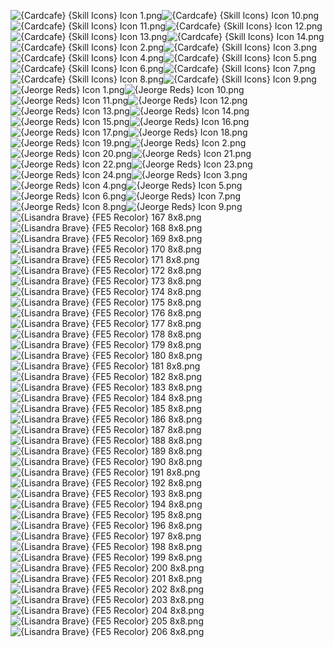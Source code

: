 ![{Cardcafe} {Skill Icons} Icon 1.png](https://raw.githubusercontent.com/Klokinator/FE-Repo/main/Item%20Icons/Special%20-%20Skill%20Icons/%7BCardcafe%7D%20%7BSkill%20Icons%7D%20Icon%201.png "{Cardcafe} {Skill Icons} Icon 1.png")![{Cardcafe} {Skill Icons} Icon 10.png](https://raw.githubusercontent.com/Klokinator/FE-Repo/main/Item%20Icons/Special%20-%20Skill%20Icons/%7BCardcafe%7D%20%7BSkill%20Icons%7D%20Icon%2010.png "{Cardcafe} {Skill Icons} Icon 10.png")![{Cardcafe} {Skill Icons} Icon 11.png](https://raw.githubusercontent.com/Klokinator/FE-Repo/main/Item%20Icons/Special%20-%20Skill%20Icons/%7BCardcafe%7D%20%7BSkill%20Icons%7D%20Icon%2011.png "{Cardcafe} {Skill Icons} Icon 11.png")![{Cardcafe} {Skill Icons} Icon 12.png](https://raw.githubusercontent.com/Klokinator/FE-Repo/main/Item%20Icons/Special%20-%20Skill%20Icons/%7BCardcafe%7D%20%7BSkill%20Icons%7D%20Icon%2012.png "{Cardcafe} {Skill Icons} Icon 12.png")![{Cardcafe} {Skill Icons} Icon 13.png](https://raw.githubusercontent.com/Klokinator/FE-Repo/main/Item%20Icons/Special%20-%20Skill%20Icons/%7BCardcafe%7D%20%7BSkill%20Icons%7D%20Icon%2013.png "{Cardcafe} {Skill Icons} Icon 13.png")![{Cardcafe} {Skill Icons} Icon 14.png](https://raw.githubusercontent.com/Klokinator/FE-Repo/main/Item%20Icons/Special%20-%20Skill%20Icons/%7BCardcafe%7D%20%7BSkill%20Icons%7D%20Icon%2014.png "{Cardcafe} {Skill Icons} Icon 14.png")![{Cardcafe} {Skill Icons} Icon 2.png](https://raw.githubusercontent.com/Klokinator/FE-Repo/main/Item%20Icons/Special%20-%20Skill%20Icons/%7BCardcafe%7D%20%7BSkill%20Icons%7D%20Icon%202.png "{Cardcafe} {Skill Icons} Icon 2.png")![{Cardcafe} {Skill Icons} Icon 3.png](https://raw.githubusercontent.com/Klokinator/FE-Repo/main/Item%20Icons/Special%20-%20Skill%20Icons/%7BCardcafe%7D%20%7BSkill%20Icons%7D%20Icon%203.png "{Cardcafe} {Skill Icons} Icon 3.png")![{Cardcafe} {Skill Icons} Icon 4.png](https://raw.githubusercontent.com/Klokinator/FE-Repo/main/Item%20Icons/Special%20-%20Skill%20Icons/%7BCardcafe%7D%20%7BSkill%20Icons%7D%20Icon%204.png "{Cardcafe} {Skill Icons} Icon 4.png")![{Cardcafe} {Skill Icons} Icon 5.png](https://raw.githubusercontent.com/Klokinator/FE-Repo/main/Item%20Icons/Special%20-%20Skill%20Icons/%7BCardcafe%7D%20%7BSkill%20Icons%7D%20Icon%205.png "{Cardcafe} {Skill Icons} Icon 5.png")![{Cardcafe} {Skill Icons} Icon 6.png](https://raw.githubusercontent.com/Klokinator/FE-Repo/main/Item%20Icons/Special%20-%20Skill%20Icons/%7BCardcafe%7D%20%7BSkill%20Icons%7D%20Icon%206.png "{Cardcafe} {Skill Icons} Icon 6.png")![{Cardcafe} {Skill Icons} Icon 7.png](https://raw.githubusercontent.com/Klokinator/FE-Repo/main/Item%20Icons/Special%20-%20Skill%20Icons/%7BCardcafe%7D%20%7BSkill%20Icons%7D%20Icon%207.png "{Cardcafe} {Skill Icons} Icon 7.png")![{Cardcafe} {Skill Icons} Icon 8.png](https://raw.githubusercontent.com/Klokinator/FE-Repo/main/Item%20Icons/Special%20-%20Skill%20Icons/%7BCardcafe%7D%20%7BSkill%20Icons%7D%20Icon%208.png "{Cardcafe} {Skill Icons} Icon 8.png")![{Cardcafe} {Skill Icons} Icon 9.png](https://raw.githubusercontent.com/Klokinator/FE-Repo/main/Item%20Icons/Special%20-%20Skill%20Icons/%7BCardcafe%7D%20%7BSkill%20Icons%7D%20Icon%209.png "{Cardcafe} {Skill Icons} Icon 9.png")![{Jeorge Reds} Icon 1.png](https://raw.githubusercontent.com/Klokinator/FE-Repo/main/Item%20Icons/Special%20-%20Skill%20Icons/%7BJeorge%20Reds%7D%20Icon%201.png "{Jeorge Reds} Icon 1.png")![{Jeorge Reds} Icon 10.png](https://raw.githubusercontent.com/Klokinator/FE-Repo/main/Item%20Icons/Special%20-%20Skill%20Icons/%7BJeorge%20Reds%7D%20Icon%2010.png "{Jeorge Reds} Icon 10.png")![{Jeorge Reds} Icon 11.png](https://raw.githubusercontent.com/Klokinator/FE-Repo/main/Item%20Icons/Special%20-%20Skill%20Icons/%7BJeorge%20Reds%7D%20Icon%2011.png "{Jeorge Reds} Icon 11.png")![{Jeorge Reds} Icon 12.png](https://raw.githubusercontent.com/Klokinator/FE-Repo/main/Item%20Icons/Special%20-%20Skill%20Icons/%7BJeorge%20Reds%7D%20Icon%2012.png "{Jeorge Reds} Icon 12.png")![{Jeorge Reds} Icon 13.png](https://raw.githubusercontent.com/Klokinator/FE-Repo/main/Item%20Icons/Special%20-%20Skill%20Icons/%7BJeorge%20Reds%7D%20Icon%2013.png "{Jeorge Reds} Icon 13.png")![{Jeorge Reds} Icon 14.png](https://raw.githubusercontent.com/Klokinator/FE-Repo/main/Item%20Icons/Special%20-%20Skill%20Icons/%7BJeorge%20Reds%7D%20Icon%2014.png "{Jeorge Reds} Icon 14.png")![{Jeorge Reds} Icon 15.png](https://raw.githubusercontent.com/Klokinator/FE-Repo/main/Item%20Icons/Special%20-%20Skill%20Icons/%7BJeorge%20Reds%7D%20Icon%2015.png "{Jeorge Reds} Icon 15.png")![{Jeorge Reds} Icon 16.png](https://raw.githubusercontent.com/Klokinator/FE-Repo/main/Item%20Icons/Special%20-%20Skill%20Icons/%7BJeorge%20Reds%7D%20Icon%2016.png "{Jeorge Reds} Icon 16.png")![{Jeorge Reds} Icon 17.png](https://raw.githubusercontent.com/Klokinator/FE-Repo/main/Item%20Icons/Special%20-%20Skill%20Icons/%7BJeorge%20Reds%7D%20Icon%2017.png "{Jeorge Reds} Icon 17.png")![{Jeorge Reds} Icon 18.png](https://raw.githubusercontent.com/Klokinator/FE-Repo/main/Item%20Icons/Special%20-%20Skill%20Icons/%7BJeorge%20Reds%7D%20Icon%2018.png "{Jeorge Reds} Icon 18.png")![{Jeorge Reds} Icon 19.png](https://raw.githubusercontent.com/Klokinator/FE-Repo/main/Item%20Icons/Special%20-%20Skill%20Icons/%7BJeorge%20Reds%7D%20Icon%2019.png "{Jeorge Reds} Icon 19.png")![{Jeorge Reds} Icon 2.png](https://raw.githubusercontent.com/Klokinator/FE-Repo/main/Item%20Icons/Special%20-%20Skill%20Icons/%7BJeorge%20Reds%7D%20Icon%202.png "{Jeorge Reds} Icon 2.png")![{Jeorge Reds} Icon 20.png](https://raw.githubusercontent.com/Klokinator/FE-Repo/main/Item%20Icons/Special%20-%20Skill%20Icons/%7BJeorge%20Reds%7D%20Icon%2020.png "{Jeorge Reds} Icon 20.png")![{Jeorge Reds} Icon 21.png](https://raw.githubusercontent.com/Klokinator/FE-Repo/main/Item%20Icons/Special%20-%20Skill%20Icons/%7BJeorge%20Reds%7D%20Icon%2021.png "{Jeorge Reds} Icon 21.png")![{Jeorge Reds} Icon 22.png](https://raw.githubusercontent.com/Klokinator/FE-Repo/main/Item%20Icons/Special%20-%20Skill%20Icons/%7BJeorge%20Reds%7D%20Icon%2022.png "{Jeorge Reds} Icon 22.png")![{Jeorge Reds} Icon 23.png](https://raw.githubusercontent.com/Klokinator/FE-Repo/main/Item%20Icons/Special%20-%20Skill%20Icons/%7BJeorge%20Reds%7D%20Icon%2023.png "{Jeorge Reds} Icon 23.png")![{Jeorge Reds} Icon 24.png](https://raw.githubusercontent.com/Klokinator/FE-Repo/main/Item%20Icons/Special%20-%20Skill%20Icons/%7BJeorge%20Reds%7D%20Icon%2024.png "{Jeorge Reds} Icon 24.png")![{Jeorge Reds} Icon 3.png](https://raw.githubusercontent.com/Klokinator/FE-Repo/main/Item%20Icons/Special%20-%20Skill%20Icons/%7BJeorge%20Reds%7D%20Icon%203.png "{Jeorge Reds} Icon 3.png")![{Jeorge Reds} Icon 4.png](https://raw.githubusercontent.com/Klokinator/FE-Repo/main/Item%20Icons/Special%20-%20Skill%20Icons/%7BJeorge%20Reds%7D%20Icon%204.png "{Jeorge Reds} Icon 4.png")![{Jeorge Reds} Icon 5.png](https://raw.githubusercontent.com/Klokinator/FE-Repo/main/Item%20Icons/Special%20-%20Skill%20Icons/%7BJeorge%20Reds%7D%20Icon%205.png "{Jeorge Reds} Icon 5.png")![{Jeorge Reds} Icon 6.png](https://raw.githubusercontent.com/Klokinator/FE-Repo/main/Item%20Icons/Special%20-%20Skill%20Icons/%7BJeorge%20Reds%7D%20Icon%206.png "{Jeorge Reds} Icon 6.png")![{Jeorge Reds} Icon 7.png](https://raw.githubusercontent.com/Klokinator/FE-Repo/main/Item%20Icons/Special%20-%20Skill%20Icons/%7BJeorge%20Reds%7D%20Icon%207.png "{Jeorge Reds} Icon 7.png")![{Jeorge Reds} Icon 8.png](https://raw.githubusercontent.com/Klokinator/FE-Repo/main/Item%20Icons/Special%20-%20Skill%20Icons/%7BJeorge%20Reds%7D%20Icon%208.png "{Jeorge Reds} Icon 8.png")![{Jeorge Reds} Icon 9.png](https://raw.githubusercontent.com/Klokinator/FE-Repo/main/Item%20Icons/Special%20-%20Skill%20Icons/%7BJeorge%20Reds%7D%20Icon%209.png "{Jeorge Reds} Icon 9.png")![{Lisandra Brave} {FE5 Recolor} 167 8x8.png](https://raw.githubusercontent.com/Klokinator/FE-Repo/main/Item%20Icons/Special%20-%20Skill%20Icons/%7BLisandra%20Brave%7D%20%7BFE5%20Recolor%7D%20167%208x8.png "{Lisandra Brave} {FE5 Recolor} 167 8x8.png")![{Lisandra Brave} {FE5 Recolor} 168 8x8.png](https://raw.githubusercontent.com/Klokinator/FE-Repo/main/Item%20Icons/Special%20-%20Skill%20Icons/%7BLisandra%20Brave%7D%20%7BFE5%20Recolor%7D%20168%208x8.png "{Lisandra Brave} {FE5 Recolor} 168 8x8.png")![{Lisandra Brave} {FE5 Recolor} 169 8x8.png](https://raw.githubusercontent.com/Klokinator/FE-Repo/main/Item%20Icons/Special%20-%20Skill%20Icons/%7BLisandra%20Brave%7D%20%7BFE5%20Recolor%7D%20169%208x8.png "{Lisandra Brave} {FE5 Recolor} 169 8x8.png")![{Lisandra Brave} {FE5 Recolor} 170 8x8.png](https://raw.githubusercontent.com/Klokinator/FE-Repo/main/Item%20Icons/Special%20-%20Skill%20Icons/%7BLisandra%20Brave%7D%20%7BFE5%20Recolor%7D%20170%208x8.png "{Lisandra Brave} {FE5 Recolor} 170 8x8.png")![{Lisandra Brave} {FE5 Recolor} 171 8x8.png](https://raw.githubusercontent.com/Klokinator/FE-Repo/main/Item%20Icons/Special%20-%20Skill%20Icons/%7BLisandra%20Brave%7D%20%7BFE5%20Recolor%7D%20171%208x8.png "{Lisandra Brave} {FE5 Recolor} 171 8x8.png")![{Lisandra Brave} {FE5 Recolor} 172 8x8.png](https://raw.githubusercontent.com/Klokinator/FE-Repo/main/Item%20Icons/Special%20-%20Skill%20Icons/%7BLisandra%20Brave%7D%20%7BFE5%20Recolor%7D%20172%208x8.png "{Lisandra Brave} {FE5 Recolor} 172 8x8.png")![{Lisandra Brave} {FE5 Recolor} 173 8x8.png](https://raw.githubusercontent.com/Klokinator/FE-Repo/main/Item%20Icons/Special%20-%20Skill%20Icons/%7BLisandra%20Brave%7D%20%7BFE5%20Recolor%7D%20173%208x8.png "{Lisandra Brave} {FE5 Recolor} 173 8x8.png")![{Lisandra Brave} {FE5 Recolor} 174 8x8.png](https://raw.githubusercontent.com/Klokinator/FE-Repo/main/Item%20Icons/Special%20-%20Skill%20Icons/%7BLisandra%20Brave%7D%20%7BFE5%20Recolor%7D%20174%208x8.png "{Lisandra Brave} {FE5 Recolor} 174 8x8.png")![{Lisandra Brave} {FE5 Recolor} 175 8x8.png](https://raw.githubusercontent.com/Klokinator/FE-Repo/main/Item%20Icons/Special%20-%20Skill%20Icons/%7BLisandra%20Brave%7D%20%7BFE5%20Recolor%7D%20175%208x8.png "{Lisandra Brave} {FE5 Recolor} 175 8x8.png")![{Lisandra Brave} {FE5 Recolor} 176 8x8.png](https://raw.githubusercontent.com/Klokinator/FE-Repo/main/Item%20Icons/Special%20-%20Skill%20Icons/%7BLisandra%20Brave%7D%20%7BFE5%20Recolor%7D%20176%208x8.png "{Lisandra Brave} {FE5 Recolor} 176 8x8.png")![{Lisandra Brave} {FE5 Recolor} 177 8x8.png](https://raw.githubusercontent.com/Klokinator/FE-Repo/main/Item%20Icons/Special%20-%20Skill%20Icons/%7BLisandra%20Brave%7D%20%7BFE5%20Recolor%7D%20177%208x8.png "{Lisandra Brave} {FE5 Recolor} 177 8x8.png")![{Lisandra Brave} {FE5 Recolor} 178 8x8.png](https://raw.githubusercontent.com/Klokinator/FE-Repo/main/Item%20Icons/Special%20-%20Skill%20Icons/%7BLisandra%20Brave%7D%20%7BFE5%20Recolor%7D%20178%208x8.png "{Lisandra Brave} {FE5 Recolor} 178 8x8.png")![{Lisandra Brave} {FE5 Recolor} 179 8x8.png](https://raw.githubusercontent.com/Klokinator/FE-Repo/main/Item%20Icons/Special%20-%20Skill%20Icons/%7BLisandra%20Brave%7D%20%7BFE5%20Recolor%7D%20179%208x8.png "{Lisandra Brave} {FE5 Recolor} 179 8x8.png")![{Lisandra Brave} {FE5 Recolor} 180 8x8.png](https://raw.githubusercontent.com/Klokinator/FE-Repo/main/Item%20Icons/Special%20-%20Skill%20Icons/%7BLisandra%20Brave%7D%20%7BFE5%20Recolor%7D%20180%208x8.png "{Lisandra Brave} {FE5 Recolor} 180 8x8.png")![{Lisandra Brave} {FE5 Recolor} 181 8x8.png](https://raw.githubusercontent.com/Klokinator/FE-Repo/main/Item%20Icons/Special%20-%20Skill%20Icons/%7BLisandra%20Brave%7D%20%7BFE5%20Recolor%7D%20181%208x8.png "{Lisandra Brave} {FE5 Recolor} 181 8x8.png")![{Lisandra Brave} {FE5 Recolor} 182 8x8.png](https://raw.githubusercontent.com/Klokinator/FE-Repo/main/Item%20Icons/Special%20-%20Skill%20Icons/%7BLisandra%20Brave%7D%20%7BFE5%20Recolor%7D%20182%208x8.png "{Lisandra Brave} {FE5 Recolor} 182 8x8.png")![{Lisandra Brave} {FE5 Recolor} 183 8x8.png](https://raw.githubusercontent.com/Klokinator/FE-Repo/main/Item%20Icons/Special%20-%20Skill%20Icons/%7BLisandra%20Brave%7D%20%7BFE5%20Recolor%7D%20183%208x8.png "{Lisandra Brave} {FE5 Recolor} 183 8x8.png")![{Lisandra Brave} {FE5 Recolor} 184 8x8.png](https://raw.githubusercontent.com/Klokinator/FE-Repo/main/Item%20Icons/Special%20-%20Skill%20Icons/%7BLisandra%20Brave%7D%20%7BFE5%20Recolor%7D%20184%208x8.png "{Lisandra Brave} {FE5 Recolor} 184 8x8.png")![{Lisandra Brave} {FE5 Recolor} 185 8x8.png](https://raw.githubusercontent.com/Klokinator/FE-Repo/main/Item%20Icons/Special%20-%20Skill%20Icons/%7BLisandra%20Brave%7D%20%7BFE5%20Recolor%7D%20185%208x8.png "{Lisandra Brave} {FE5 Recolor} 185 8x8.png")![{Lisandra Brave} {FE5 Recolor} 186 8x8.png](https://raw.githubusercontent.com/Klokinator/FE-Repo/main/Item%20Icons/Special%20-%20Skill%20Icons/%7BLisandra%20Brave%7D%20%7BFE5%20Recolor%7D%20186%208x8.png "{Lisandra Brave} {FE5 Recolor} 186 8x8.png")![{Lisandra Brave} {FE5 Recolor} 187 8x8.png](https://raw.githubusercontent.com/Klokinator/FE-Repo/main/Item%20Icons/Special%20-%20Skill%20Icons/%7BLisandra%20Brave%7D%20%7BFE5%20Recolor%7D%20187%208x8.png "{Lisandra Brave} {FE5 Recolor} 187 8x8.png")![{Lisandra Brave} {FE5 Recolor} 188 8x8.png](https://raw.githubusercontent.com/Klokinator/FE-Repo/main/Item%20Icons/Special%20-%20Skill%20Icons/%7BLisandra%20Brave%7D%20%7BFE5%20Recolor%7D%20188%208x8.png "{Lisandra Brave} {FE5 Recolor} 188 8x8.png")![{Lisandra Brave} {FE5 Recolor} 189 8x8.png](https://raw.githubusercontent.com/Klokinator/FE-Repo/main/Item%20Icons/Special%20-%20Skill%20Icons/%7BLisandra%20Brave%7D%20%7BFE5%20Recolor%7D%20189%208x8.png "{Lisandra Brave} {FE5 Recolor} 189 8x8.png")![{Lisandra Brave} {FE5 Recolor} 190 8x8.png](https://raw.githubusercontent.com/Klokinator/FE-Repo/main/Item%20Icons/Special%20-%20Skill%20Icons/%7BLisandra%20Brave%7D%20%7BFE5%20Recolor%7D%20190%208x8.png "{Lisandra Brave} {FE5 Recolor} 190 8x8.png")![{Lisandra Brave} {FE5 Recolor} 191 8x8.png](https://raw.githubusercontent.com/Klokinator/FE-Repo/main/Item%20Icons/Special%20-%20Skill%20Icons/%7BLisandra%20Brave%7D%20%7BFE5%20Recolor%7D%20191%208x8.png "{Lisandra Brave} {FE5 Recolor} 191 8x8.png")![{Lisandra Brave} {FE5 Recolor} 192 8x8.png](https://raw.githubusercontent.com/Klokinator/FE-Repo/main/Item%20Icons/Special%20-%20Skill%20Icons/%7BLisandra%20Brave%7D%20%7BFE5%20Recolor%7D%20192%208x8.png "{Lisandra Brave} {FE5 Recolor} 192 8x8.png")![{Lisandra Brave} {FE5 Recolor} 193 8x8.png](https://raw.githubusercontent.com/Klokinator/FE-Repo/main/Item%20Icons/Special%20-%20Skill%20Icons/%7BLisandra%20Brave%7D%20%7BFE5%20Recolor%7D%20193%208x8.png "{Lisandra Brave} {FE5 Recolor} 193 8x8.png")![{Lisandra Brave} {FE5 Recolor} 194 8x8.png](https://raw.githubusercontent.com/Klokinator/FE-Repo/main/Item%20Icons/Special%20-%20Skill%20Icons/%7BLisandra%20Brave%7D%20%7BFE5%20Recolor%7D%20194%208x8.png "{Lisandra Brave} {FE5 Recolor} 194 8x8.png")![{Lisandra Brave} {FE5 Recolor} 195 8x8.png](https://raw.githubusercontent.com/Klokinator/FE-Repo/main/Item%20Icons/Special%20-%20Skill%20Icons/%7BLisandra%20Brave%7D%20%7BFE5%20Recolor%7D%20195%208x8.png "{Lisandra Brave} {FE5 Recolor} 195 8x8.png")![{Lisandra Brave} {FE5 Recolor} 196 8x8.png](https://raw.githubusercontent.com/Klokinator/FE-Repo/main/Item%20Icons/Special%20-%20Skill%20Icons/%7BLisandra%20Brave%7D%20%7BFE5%20Recolor%7D%20196%208x8.png "{Lisandra Brave} {FE5 Recolor} 196 8x8.png")![{Lisandra Brave} {FE5 Recolor} 197 8x8.png](https://raw.githubusercontent.com/Klokinator/FE-Repo/main/Item%20Icons/Special%20-%20Skill%20Icons/%7BLisandra%20Brave%7D%20%7BFE5%20Recolor%7D%20197%208x8.png "{Lisandra Brave} {FE5 Recolor} 197 8x8.png")![{Lisandra Brave} {FE5 Recolor} 198 8x8.png](https://raw.githubusercontent.com/Klokinator/FE-Repo/main/Item%20Icons/Special%20-%20Skill%20Icons/%7BLisandra%20Brave%7D%20%7BFE5%20Recolor%7D%20198%208x8.png "{Lisandra Brave} {FE5 Recolor} 198 8x8.png")![{Lisandra Brave} {FE5 Recolor} 199 8x8.png](https://raw.githubusercontent.com/Klokinator/FE-Repo/main/Item%20Icons/Special%20-%20Skill%20Icons/%7BLisandra%20Brave%7D%20%7BFE5%20Recolor%7D%20199%208x8.png "{Lisandra Brave} {FE5 Recolor} 199 8x8.png")![{Lisandra Brave} {FE5 Recolor} 200 8x8.png](https://raw.githubusercontent.com/Klokinator/FE-Repo/main/Item%20Icons/Special%20-%20Skill%20Icons/%7BLisandra%20Brave%7D%20%7BFE5%20Recolor%7D%20200%208x8.png "{Lisandra Brave} {FE5 Recolor} 200 8x8.png")![{Lisandra Brave} {FE5 Recolor} 201 8x8.png](https://raw.githubusercontent.com/Klokinator/FE-Repo/main/Item%20Icons/Special%20-%20Skill%20Icons/%7BLisandra%20Brave%7D%20%7BFE5%20Recolor%7D%20201%208x8.png "{Lisandra Brave} {FE5 Recolor} 201 8x8.png")![{Lisandra Brave} {FE5 Recolor} 202 8x8.png](https://raw.githubusercontent.com/Klokinator/FE-Repo/main/Item%20Icons/Special%20-%20Skill%20Icons/%7BLisandra%20Brave%7D%20%7BFE5%20Recolor%7D%20202%208x8.png "{Lisandra Brave} {FE5 Recolor} 202 8x8.png")![{Lisandra Brave} {FE5 Recolor} 203 8x8.png](https://raw.githubusercontent.com/Klokinator/FE-Repo/main/Item%20Icons/Special%20-%20Skill%20Icons/%7BLisandra%20Brave%7D%20%7BFE5%20Recolor%7D%20203%208x8.png "{Lisandra Brave} {FE5 Recolor} 203 8x8.png")![{Lisandra Brave} {FE5 Recolor} 204 8x8.png](https://raw.githubusercontent.com/Klokinator/FE-Repo/main/Item%20Icons/Special%20-%20Skill%20Icons/%7BLisandra%20Brave%7D%20%7BFE5%20Recolor%7D%20204%208x8.png "{Lisandra Brave} {FE5 Recolor} 204 8x8.png")![{Lisandra Brave} {FE5 Recolor} 205 8x8.png](https://raw.githubusercontent.com/Klokinator/FE-Repo/main/Item%20Icons/Special%20-%20Skill%20Icons/%7BLisandra%20Brave%7D%20%7BFE5%20Recolor%7D%20205%208x8.png "{Lisandra Brave} {FE5 Recolor} 205 8x8.png")![{Lisandra Brave} {FE5 Recolor} 206 8x8.png](https://raw.githubusercontent.com/Klokinator/FE-Repo/main/Item%20Icons/Special%20-%20Skill%20Icons/%7BLisandra%20Brave%7D%20%7BFE5%20Recolor%7D%20206%208x8.png "{Lisandra Brave} {FE5 Recolor} 206 8x8.png")